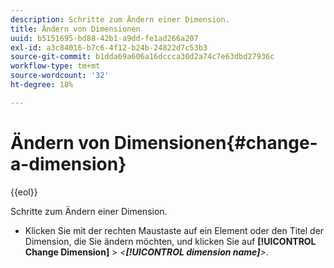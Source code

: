 ```yaml
---
description: Schritte zum Ändern einer Dimension.
title: Ändern von Dimensionen
uuid: b5151695-bd88-42b1-a9dd-fe1ad266a207
exl-id: a3c84016-b7c6-4f12-b24b-24822d7c53b3
source-git-commit: b1dda69a606a16dccca30d2a74c7e63dbd27936c
workflow-type: tm+mt
source-wordcount: '32'
ht-degree: 18%

---
```


# Ändern von Dimensionen{#change-a-dimension}

{{eol}}

Schritte zum Ändern einer Dimension.

* Klicken Sie mit der rechten Maustaste auf ein Element oder den Titel der Dimension, die Sie ändern möchten, und klicken Sie auf **[!UICONTROL Change Dimension]** > *&lt;**[!UICONTROL dimension name]**>*.
